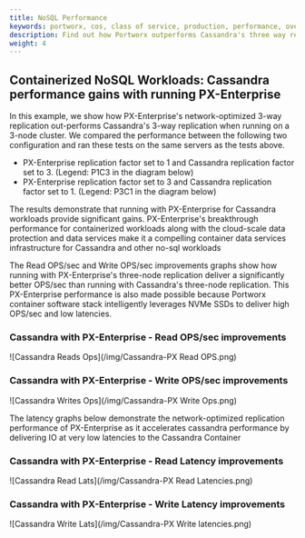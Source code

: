 ```yaml
---
title: NoSQL Performance
keywords: portworx, cos, class of service, production, performance, overhead
description: Find out how Portworx outperforms Cassandra's three way replication when running on a 3-node cluster. See the demonstration for yourself!
weight: 4
---
```


## Containerized NoSQL Workloads: Cassandra performance gains with running PX-Enterprise 

In this example, we show how PX-Enterprise's network-optimized 3-way replication out-performs Cassandra's 3-way replication when running on a 3-node cluster. We compared the performance between the following two configuration and ran these tests on the same servers as the tests above.

 - PX-Enterprise replication factor set to 1 and Cassandra replication factor set to 3. (Legend: P1C3 in the diagram below)     
 - PX-Enterprise replication factor set to 3 and Cassandra replication factor set to 1. (Legend: P3C1 in the diagram below)

The results demonstrate that running with PX-Enterprise for Cassandra workloads provide significant gains. PX-Enterprise's breakthrough performance for containerized workloads along with the cloud-scale data protection and data services make it a compelling container data services infrastructure for Cassandra and other no-sql workloads

The Read OPS/sec and Write OPS/sec improvements graphs show how running with PX-Enterprise's three-node replication deliver a significantly better OPS/sec than running with Cassandra's three-node replication. This PX-Enterprise performance is also made possible because Portworx container software stack intelligently leverages NVMe SSDs to deliver high OPS/sec and low latencies.

### Cassandra with PX-Enterprise - Read OPS/sec improvements

![Cassandra Reads Ops](/img/Cassandra-PX Read OPS.png)

### Cassandra with PX-Enterprise - Write OPS/sec improvements

![Cassandra Writes Ops](/img/Cassandra-PX Write Ops.png)

The latency graphs below demonstrate the network-optimized replication performance of PX-Enterprise as it accelerates cassandra performance by delivering IO at very low latencies to the Cassandra Container

### Cassandra with PX-Enterprise - Read Latency improvements

![Cassandra Read Lats](/img/Cassandra-PX Read Latencies.png)

### Cassandra with PX-Enterprise - Write Latency improvements

![Cassandra Write Lats](/img/Cassandra-PX Write latencies.png)
